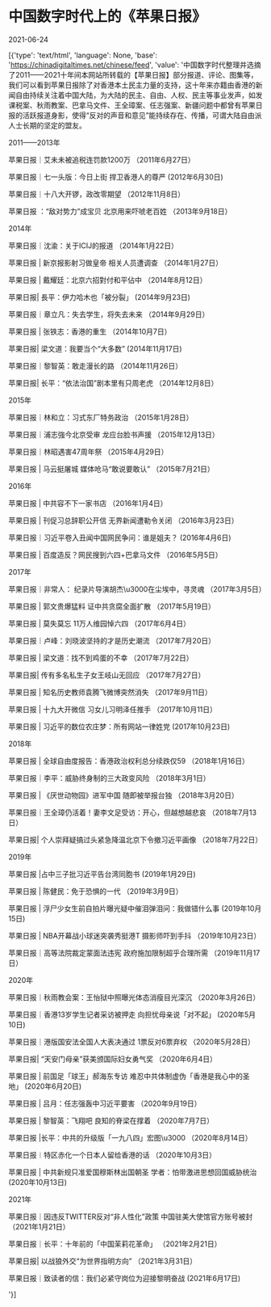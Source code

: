# 中国数字时代上的《苹果日报》

2021-06-24

[{'type': 'text/html', 'language': None, 'base': 'https://chinadigitaltimes.net/chinese/feed', 'value': '中国数字时代整理并选摘了2011——2021十年间本网站所转载的【苹果日报】部分报道、评论、图集等，我们可以看到苹果日报除了对香港本土民主力量的支持，这十年来亦籍由香港的新闻自由持续关注着中国大陆，为大陆的民主、自由、人权、民主等事业发声，如发课税案、秋雨教案、巴拿马文件、王全璋案、任志强案、新疆问题中都曾有苹果日报的活跃报道身影，使得“反对的声音和意见”能持续存在、传播，可谓大陆自由派人士长期的坚定的盟友。

2011——2013年



苹果日报｜艾未未被追税连罚款1200万  （2011年6月27日）

苹果日报｜七一头版：今日上街 捍卫香港人的尊严  (2012年6月30日)

苹果日报｜十八大开锣，政改零期望 （2012年11月8日）

苹果日报 ：“敌对势力”成宝贝 北京用来吓唬老百姓 （2013年9月18日）



2014年



苹果日报｜沈渝：关于ICIJ的报道  （2014年1月22日）

苹果日报 | 新京报影射习做皇帝 相关人员遭调查  （2014年1月27日）

苹果日报 | 戴耀廷：北京六招對付和平佔中  （2014年8月12日）

苹果日报| 長平：伊力哈木也「被分裂」  (2014年9月23日)

苹果日报｜章立凡：失去学生，将失去未来 （2014年9月29日）

苹果日报 | 张铁志：香港的重生 （2014年10月7日）

苹果日报| 梁文道：我要当个“大多数”  (2014年11月17日)

苹果日报｜黎智英：敢走漫长的路  （2014年11月26日）

苹果日报| 长平：“依法治国”剧本里有只周老虎 （2014年12月8日）



2015年



苹果日报｜林和立：习式东厂特务政治 （2015年1月28日）

苹果日报｜浦志強今北京受审 龙应台脸书声援  （2015年12月13日）

苹果日报｜林昭遇害47周年祭  （2015年4月29日）

苹果日报 | 马云挺屠城 媒体呛马“敢说要敢认” （2015年7月21日）



2016年



苹果日报 | 中共容不下一家书店  （2016年1月4日）

苹果日报 | 刊促习总辞职公开信 无界新闻遭勒令关闭 （2016年3月23日）

苹果日报｜习近平卷入丑闻中国网民争问：谁是姐夫？  (2016年4月6日)

苹果日报 | 百度造反？网民搜到六四+巴拿马文件 （2016年5月5日）



2017年



苹果日报｜非常人： 纪录片导演胡杰\u3000在尘埃中，寻灵魂 （2017年3月5日）

苹果日报 | 郭文贵爆猛料 证中共贪腐全面扩散 （2017年5月19日）

苹果日报 | 莫失莫忘 11万人维园悼六四  （2017年6月4日）

苹果日报｜卢峰：刘晓波坚持的才是历史潮流 （2017年7月20日）

苹果日报 | 梁文道：找不到鸡蛋的不幸  （2017年7月22日）

苹果日报| 传有多名私生子女王岐山无回应  （2017年7月27日）

苹果日报 | 知名历史教师袁腾飞微博突然消失  （2017年9月11日）

苹果日报 | 十九大开微信 习女儿习明泽任推手   （2017年10月11日）

苹果日报 | 习近平的数位农庄梦：所有网站一律姓党  (2017年10月23日)



2018年



 苹果日报 | 全球自由度报告：香港政治权利总分续跌仅59  （2018年1月16日）

苹果日报｜李平：威胁终身制的三大政变风险  （2018年3月1日）

苹果日报 | 《厌世动物园》进军中国 随即被举报台独  （2018年3月20日）

苹果日报｜王全璋仍活着！妻李文足受访：开心，但越想越悲哀  （2018年7月13日）

苹果日报| 个人崇拜疑搞过头紧急降温北京下令撤习近平画像 （2018年7月22日）



2019年



苹果日报 |占中三子批习近平告台湾同胞书 (2019年1月29日)

苹果日报 | 陈健民：免于恐惧的一代 （2019年3月9日）

苹果日报 | 浮尸少女生前自拍片曝光疑中催泪弹泪问：我做错什么事  (2019年10月15日)

苹果日报 | NBA开幕战小球迷突袭秀挺港T 摄影师吓到手抖  （2019年10月23日）

苹果日报｜高等法院裁定蒙面法违宪 政府施加限制超乎合理所需  （2019年11月17日）



2020年



苹果日报｜秋雨教会案：王怡狱中照曝光体态消瘦目光深沉  （2020年3月26日）

苹果日报｜香港13岁学生记者采访被押走 向担忧母亲说「对不起」  (2020年5月10日)

苹果日报｜港版国安法全国人大表决通过 1票反对6票弃权  （2020年5月28日）

苹果日报| “天安门母亲”获美颁国际妇女勇气奖  （2020年6月4日）

苹果日报 | 前国足「球王」郝海东专访 难忍中共体制虚伪「香港是我心中的圣地」 (2020年6月20日)

苹果日报 | 吕月：任志强轰中习近平要害  （2020年9月19日）

苹果日报 | 黎智英：飞翔吧 良知的脊梁在撑着  （2020年7月7日）

苹果日报 |长平：中共的升级版「一九八四」宏图\u3000 （2020年8月14日）

苹果日报︱特区赤化一个日本人留给香港的话  （2020年10月3日）

苹果日报 | 中共新规只准爱国穆斯林出国朝圣 学者：怕带激进思想回国威胁统治  (2020年10月13日)



2021年



苹果日报｜因违反TWITTER反对“非人性化”政策 中国驻美大使馆官方账号被封  （2021年1月21日）

苹果日报｜长平：十年前的「中国茉莉花革命」  （2021年2月21日）

苹果日报| 以战狼外交“为世界指明方向”   （2021年3月31日）

苹果日报｜致读者的信：我们必紧守岗位为迎接黎明奋战 (2021年6月17日)

'}]
